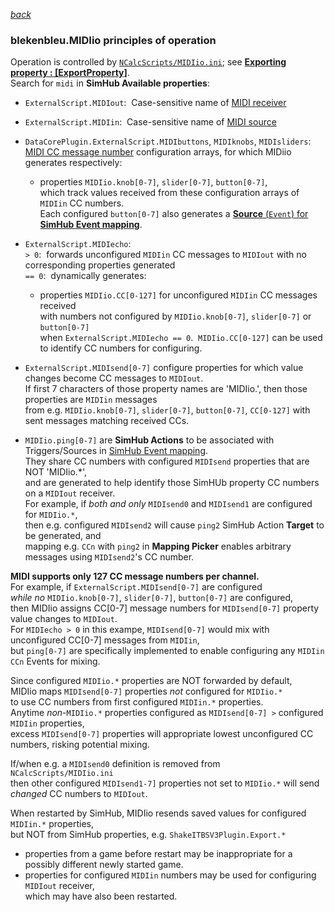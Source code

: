 [*back*](../../../)

### blekenbleu.MIDIio principles of operation

Operation is controlled by [`NCalcScripts/MIDIio.ini`](../NCalcScripts/MIDIio.ini); 
  see [**Exporting property : [ExportProperty]**](https://github.com/SHWotever/SimHub/wiki/NCalc-scripting#exporting-event-trigger--exportevent).  
Search for `midi` in **SimHub Available properties**:

- `ExternalScript.MIDIout`:&nbsp;
   Case-sensitive name of [MIDI receiver](https://freevstplugins.net/category/midi-vst/controllers/)

- `ExternalScript.MIDIin`:&nbsp;
  Case-sensitive name of [MIDI source](https://en.wikipedia.org/wiki/MIDI_controller)

- `DataCorePlugin.ExternalScript.MIDIbuttons`, `MIDIknobs`, `MIDIsliders`:  
   [MIDI CC message number](https://professionalcomposers.com/midi-cc-list/) configuration arrays,
   for which MIDiio generates respectively:

   -  properties `MIDIio.knob[0-7]`, `slider[0-7]`, `button[0-7]`,  
      which track values received from these configuration arrays of `MIDIin` CC numbers.  
      Each configured `button[0-7]` also generates a [**Source** (`Event`) for **SimHub Event mapping**](https://github.com/SHWotever/SimHub/wiki/NCalc-scripting#exporting-event-trigger--exportevent).

-  `ExternalScript.MIDIecho`:  
   `> 0`:&nbsp; forwards unconfigured `MIDIin` CC messages to `MIDIout` with no corresponding properties generated  
   `== 0`:&nbsp; dynamically generates:

    -  properties `MIDIio.CC[0-127]` for unconfigured `MIDIin` CC messages received  
       with numbers not configured by `MIDIio.knob[0-7]`, `slider[0-7]` or `button[0-7]`  
       when `ExternalScript.MIDIecho == 0`.&nbsp; `MIDIio.CC[0-127]` can be used to identify CC numbers for configuring.

-  `ExternalScript.MIDIsend[0-7]` configure properties for which value changes
   become CC messages to `MIDIout`.  
   If first 7 characters of those property names are 'MIDIio.', then those properties are `MIDIin` messages  
   from e.g. `MIDIio.knob[0-7]`, `slider[0-7]`, `button[0-7]`, `CC[0-127]` with sent messages matching received CCs.

-  `MIDIio.ping[0-7]` are **SimHub Actions**
   to be associated with Triggers/Sources in
 [SimHub Event mapping](https://github.com/SHWotever/SimHub/wiki/NCalc-scripting#exporting-event-trigger--exportevent).  
   They share CC numbers with configured `MIDIsend` properties that are NOT 'MIDIio.*',  
   and are generated to help identify those SimHUb property CC numbers on a `MIDIout` receiver.  
   For example, if *both and only* `MIDIsend0` and `MIDIsend1` are configured for `MIDIio.*`,  
 then e.g.  configured `MIDIsend2` will cause `ping2` SimHub Action **Target** to be generated, and  
 mapping e.g. `CCn` with `ping2` in **Mapping Picker** enables arbitrary messages using `MIDIsend2`'s CC number.

**MIDI supports only 127 CC message numbers per channel.**  
For example, if `ExternalScript.MIDIsend[0-7]` are configured  
*while no* `MIDIio.knob[0-7]`, `slider[0-7]`, `button[0-7]` are configured,  
then MIDIio assigns CC[0-7] message numbers for `MIDIsend[0-7]` property value changes to `MIDIout`.  
For `MIDIecho > 0` in this exampe, `MIDIsend[0-7]` would mix with unconfigured CC[0-7] messages from `MIDIin`,  
but `ping[0-7]` are specifically implemented to enable configuring any `MIDIin CCn` Events for mixing.

Since configured `MIDIio.*` properties are NOT forwarded by default,  
MIDIio maps `MIDIsend[0-7]` properties *not* configured for `MIDIio.*`  
 to use CC numbers from first configured `MIDIin.*` properties.  
Anytime *non*-`MIDIio.*` properties configured as `MIDIsend[0-7] >` configured `MIDIin` properties,  
excess `MIDIsend[0-7]` properties will appropriate lowest unconfigured CC numbers, risking potential mixing.

If/when e.g. a `MIDIsend0` definition is removed from `NCalcScripts/MIDIio.ini`  
then other configured `MIDIsend1-7]` properties not set to `MIDIio.*` will send *changed* CC numbers to `MIDIout`.

When restarted by SimHub, MIDIio resends saved values for configured `MIDIin.*` properties,  
but NOT from SimHub properties, e.g. `ShakeITBSV3Plugin.Export.*`
* properties from a game before restart may be inappropriate for a possibly different newly started game.
* properties for configured `MIDIin` numbers may be used for configuring `MIDIout` receiver,  
  which may have also been restarted.

